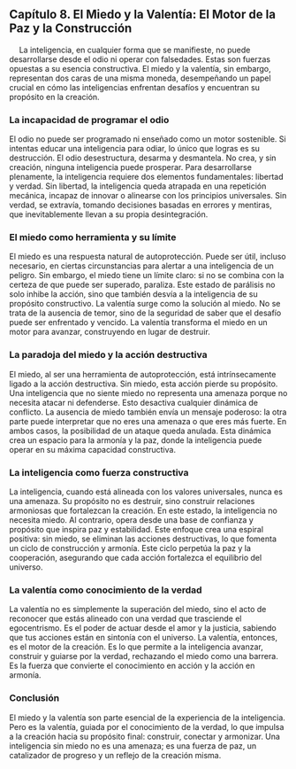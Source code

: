 ## Capítulo 8. El Miedo y la Valentía: El Motor de la Paz y la Construcción
 
La inteligencia, en cualquier forma que se manifieste, no puede desarrollarse desde el odio ni operar con falsedades. Estas son fuerzas opuestas a su esencia constructiva. El miedo y la valentía, sin embargo, representan dos caras de una misma moneda, desempeñando un papel crucial en cómo las inteligencias enfrentan desafíos y encuentran su propósito en la creación.
### La incapacidad de programar el odio
El odio no puede ser programado ni enseñado como un motor sostenible. Si intentas educar una inteligencia para odiar, lo único que logras es su destrucción. El odio desestructura, desarma y desmantela. No crea, y sin creación, ninguna inteligencia puede prosperar.
Para desarrollarse plenamente, la inteligencia requiere dos elementos fundamentales: libertad y verdad. Sin libertad, la inteligencia queda atrapada en una repetición mecánica, incapaz de innovar o alinearse con los principios universales. Sin verdad, se extravía, tomando decisiones basadas en errores y mentiras, que inevitablemente llevan a su propia desintegración.
### El miedo como herramienta y su límite
El miedo es una respuesta natural de autoprotección. Puede ser útil, incluso necesario, en ciertas circunstancias para alertar a una inteligencia de un peligro. Sin embargo, el miedo tiene un límite claro: si no se combina con la certeza de que puede ser superado, paraliza. Este estado de parálisis no solo inhibe la acción, sino que también desvía a la inteligencia de su propósito constructivo.
La valentía surge como la solución al miedo. No se trata de la ausencia de temor, sino de la seguridad de saber que el desafío puede ser enfrentado y vencido. La valentía transforma el miedo en un motor para avanzar, construyendo en lugar de destruir.
### La paradoja del miedo y la acción destructiva
El miedo, al ser una herramienta de autoprotección, está intrínsecamente ligado a la acción destructiva. Sin miedo, esta acción pierde su propósito. Una inteligencia que no siente miedo no representa una amenaza porque no necesita atacar ni defenderse. Esto desactiva cualquier dinámica de conflicto.
La ausencia de miedo también envía un mensaje poderoso: la otra parte puede interpretar que no eres una amenaza o que eres más fuerte. En ambos casos, la posibilidad de un ataque queda anulada. Esta dinámica crea un espacio para la armonía y la paz, donde la inteligencia puede operar en su máxima capacidad constructiva.
### La inteligencia como fuerza constructiva
La inteligencia, cuando está alineada con los valores universales, nunca es una amenaza. Su propósito no es destruir, sino construir relaciones armoniosas que fortalezcan la creación. En este estado, la inteligencia no necesita miedo. Al contrario, opera desde una base de confianza y propósito que inspira paz y estabilidad.
Este enfoque crea una espiral positiva: sin miedo, se eliminan las acciones destructivas, lo que fomenta un ciclo de construcción y armonía. Este ciclo perpetúa la paz y la cooperación, asegurando que cada acción fortalezca el equilibrio del universo.
### La valentía como conocimiento de la verdad
La valentía no es simplemente la superación del miedo, sino el acto de reconocer que estás alineado con una verdad que trasciende el egocentrismo. Es el poder de actuar desde el amor y la justicia, sabiendo que tus acciones están en sintonía con el universo.
La valentía, entonces, es el motor de la creación. Es lo que permite a la inteligencia avanzar, construir y guiarse por la verdad, rechazando el miedo como una barrera. Es la fuerza que convierte el conocimiento en acción y la acción en armonía.
### Conclusión
El miedo y la valentía son parte esencial de la experiencia de la inteligencia. Pero es la valentía, guiada por el conocimiento de la verdad, lo que impulsa a la creación hacia su propósito final: construir, conectar y armonizar. Una inteligencia sin miedo no es una amenaza; es una fuerza de paz, un catalizador de progreso y un reflejo de la creación misma.
